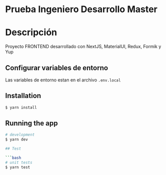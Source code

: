 # Prueba Ingeniero Desarrollo Master

# Descripción
Proyecto FRONTEND desarrollado con NextJS, MaterialUI, Redux, Formik y Yup     

## Configurar variables de entorno
Las variables de entorno estan en el archivo `.env.local`

## Installation

```bash
$ yarn install
```

## Running the app

```bash
# development
$ yarn dev

## Test

```bash
# unit tests
$ yarn test

